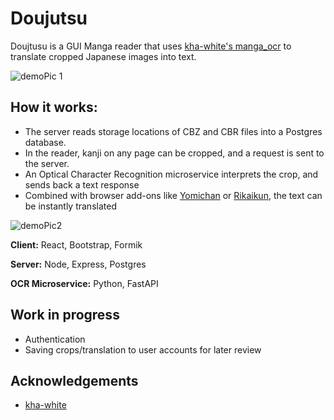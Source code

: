 
# Doujutsu
Doujtusu is a GUI Manga reader that uses [kha-white's manga_ocr](https://github.com/kha-white/manga-ocr) to translate cropped Japanese images into text. 






<img alt="demoPic 1" src="https://i.imgur.com/pR2vaPl.png">

## How it works:


  - The server reads storage locations of CBZ and CBR files into a Postgres database. 
  - In the reader, kanji on any page can be cropped, and a request is sent to the server.
  - An Optical Character Recognition microservice interprets the crop, and sends back a text response
  - Combined with browser add-ons like [Yomichan](https://github.com/FooSoft/yomichan) or [Rikaikun](https://github.com/melink14/rikaikun), the text can be instantly translated
<img alt="demoPic2" src="https://i.imgur.com/us1czdW.png">



**Client:** React, Bootstrap, Formik

**Server:** Node, Express, Postgres

**OCR Microservice:** Python, FastAPI

## Work in progress
- Authentication
- Saving crops/translation to user accounts for later review


    
## Acknowledgements

 - [kha-white](https://github.com/kha-white/)
 
